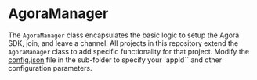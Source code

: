 # AgoraManager

The `AgoraManager` class encapsulates the basic logic to setup the Agora SDK, join, and leave a channel. All projects in this repository extend the `AgoraManager` class to add specific functionality for that project. Modify the [config.json](./assets/config/config.json) file in the sub-folder to specify your `appId`` and other configuration parameters.
